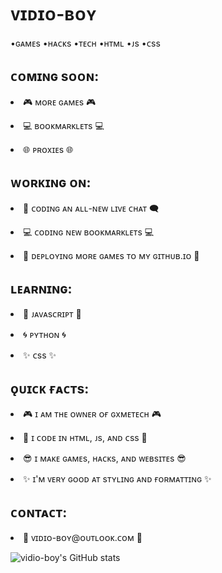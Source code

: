 <!DOCTYPE html>

<html>

 <head>
  <h1><b>ᴠɪᴅɪᴏ-ʙᴏʏ</b></h1>
    <p>•ɢᴀᴍᴇs •ʜᴀᴄᴋs •ᴛᴇᴄʜ •ʜᴛᴍʟ •ᴊs •ᴄss</p>
 </head>
  
 <body>
  <h2>ᴄᴏᴍɪɴɢ sᴏᴏɴ:</h2>
    <p><li>🎮 ᴍᴏʀᴇ ɢᴀᴍᴇs 🎮</li></p>
    <p><li>💻 ʙᴏᴏᴋᴍᴀʀᴋʟᴇᴛs 💻</li></p>
    <p><li>🌐 ᴘʀᴏxɪᴇs 🌐</li></p>
    
   <h2>ᴡᴏʀᴋɪɴɢ ᴏɴ:</h2>
    <p><li>💬 ᴄᴏᴅɪɴɢ ᴀɴ ᴀʟʟ-ɴᴇᴡ ʟɪᴠᴇ ᴄʜᴀᴛ 🗨</li></p>
    <p><li>💻 ᴄᴏᴅɪɴɢ ɴᴇᴡ ʙᴏᴏᴋᴍᴀʀᴋʟᴇᴛs 💻</li></p>
    <p><li>📨 ᴅᴇᴘʟᴏʏɪɴɢ ᴍᴏʀᴇ ɢᴀᴍᴇs ᴛᴏ ᴍʏ ɢɪᴛʜᴜʙ.ɪᴏ 📨</li></p>
    
  <h2>ʟᴇᴀʀɴɪɴɢ:</h2>
    <p><li>🧩 ᴊᴀᴠᴀsᴄʀɪᴘᴛ 🧩</li></p>
    <p><li>🌀 ᴘʏᴛʜᴏɴ 🌀</li></p>
    <p><li>✨ ᴄss ✨</li></p>
    
  <h2>ǫᴜɪᴄᴋ ғᴀᴄᴛs:</h2>
    <p><li>🎮 ɪ ᴀᴍ ᴛʜᴇ ᴏᴡɴᴇʀ ᴏғ ɢxᴍᴇᴛᴇᴄʜ 🎮</li></p>
    <p><li>🧩 ɪ ᴄᴏᴅᴇ ɪɴ ʜᴛᴍʟ, ᴊs, ᴀɴᴅ ᴄss 🧩</li></p>
    <p><li>😎 ɪ ᴍᴀᴋᴇ ɢᴀᴍᴇs, ʜᴀᴄᴋs, ᴀɴᴅ ᴡᴇʙsɪᴛᴇs 😎</li></p>
    <p><li>✨ ɪ'ᴍ ᴠᴇʀʏ ɢᴏᴏᴅ ᴀᴛ sᴛʏʟɪɴɢ ᴀɴᴅ ғᴏʀᴍᴀᴛᴛɪɴɢ ✨</li></p>
    
  <h2>ᴄᴏɴᴛᴀᴄᴛ:</h2>
     <p><li>📨 ᴠɪᴅɪᴏ-ʙᴏʏ@ᴏᴜᴛʟᴏᴏᴋ.ᴄᴏᴍ 📨</li></p>
  
  ![vidio-boy's GitHub stats](https://github-readme-stats.vercel.app/api?username=vidio-boy&show_icons=true&theme=dark)
  
 </body>

</html>

<!--
-Ideas:
- 🔭 Currently working on
- 🌱 Currently learning
- 👯 Collaborate on
- 🤔 Want help with
- 💬 Ask me about
- 📫 How to reach me
- 😄 Pronouns
- ⚡ Fun fact
-->
